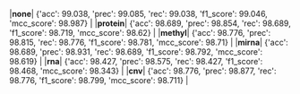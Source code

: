 |__none__| {'acc': 99.038, 'prec': 99.085, 'rec': 99.038, 'f1_score': 99.046, 'mcc_score': 98.987} |
|__protein__| {'acc': 98.689, 'prec': 98.854, 'rec': 98.689, 'f1_score': 98.719, 'mcc_score': 98.62} |
|__methyl__| {'acc': 98.776, 'prec': 98.815, 'rec': 98.776, 'f1_score': 98.781, 'mcc_score': 98.71} |
|__mirna__| {'acc': 98.689, 'prec': 98.931, 'rec': 98.689, 'f1_score': 98.792, 'mcc_score': 98.619} |
|__rna__| {'acc': 98.427, 'prec': 98.575, 'rec': 98.427, 'f1_score': 98.468, 'mcc_score': 98.343} |
|__cnv__| {'acc': 98.776, 'prec': 98.877, 'rec': 98.776, 'f1_score': 98.799, 'mcc_score': 98.711} |
